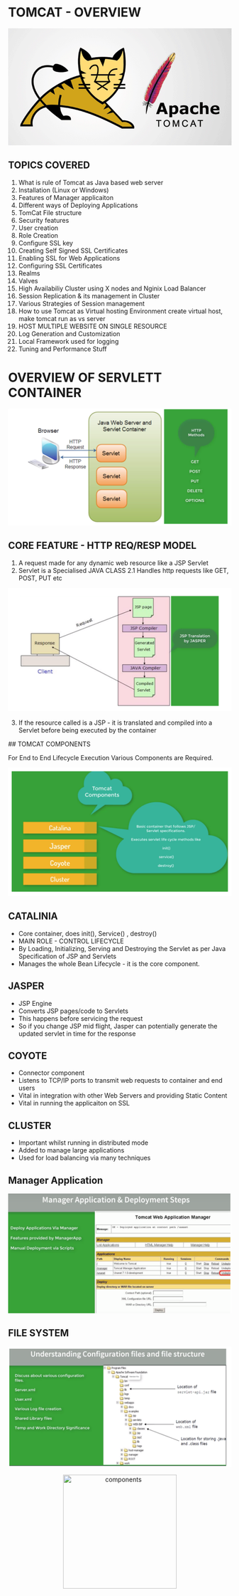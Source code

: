 # TOMCAT - OVERVIEW 

![TOMCAT](images/TOMCAT.JPG)  

## TOPICS COVERED 

1. What is rule of Tomcat as Java based web server 
2. Installation (Linux or Windows)
3. Features of Manager applicaiton 
4. Different ways of Deploying Applications
5. TomCat File structure
6. Security features
7. User creation
8. Role Creation
9. Configure SSL key
10. Creating Self Signed SSL Certificates
11. Enabling SSL for Web Applications 
12. Configuring SSL Certificates
13. Realms
14. Valves
15. High Availabiliy Cluster using X nodes and Nginix Load Balancer
16. Session Replication & its management in Cluster
17. Various Strategies of Session management 
18. How to use Tomcat as Virtual hosting Environment create virtual host, make tomcat run as vs server
19. HOST MULTIPLE WEBSITE ON SINGLE RESOURCE
20. Log Generation and Customization 
21. Local Framework used for logging 
22. Tuning and Performance Stuff



# OVERVIEW OF SERVLETT CONTAINER

![TOMCAT](images/1.JPG)  

## CORE FEATURE -  HTTP REQ/RESP MODEL

1. A request made for any dynamic web resource like a JSP Servlet 
2. Servlet is a Specialised JAVA CLASS 
2.1 Handles http requests like GET, POST, PUT etc

![2](images/2.jpg)  
  
3. If the resource called is a JSP - it is translated and compiled into a Servlet before being executed by the container  


## TOMCAT COMPONENTS

For End to End Lifecycle Execution Various Components are Required.

![3](images/3.jpg)  


## CATALINIA 

- Core container, does init(), Service() , destroy()
- MAIN ROLE - CONTROL LIFECYCLE 
- By Loading, Initializing, Serving and Destroying the Servlet as per Java Specification of JSP and Servlets 
- Manages the whole Bean Lifecycle - it is the core component.

## JASPER 

- JSP Engine
- Converts JSP pages/code to Servlets 
- This happens before servicing the request 
- So if you change JSP mid flight, Jasper can potentially generate the updated servlet in time for the response 

## COYOTE
- Connector component 
- Listens to TCP/IP ports to transmit web requests to container and end users
- Vital in integration with other Web Servers and providing Static Content
- Vital in running the applicaiton on SSL
 
## CLUSTER
- Important whilst running in distributed mode 
- Added to manage large applications 
- Used for load balancing via many techniques 

## Manager Application

![4](images/4.jpg) 

## FILE SYSTEM 

![5](images/5.jpg) 


<p align="center">
<img src="comps.jpg" title="components" width="256" height="256">
</p>